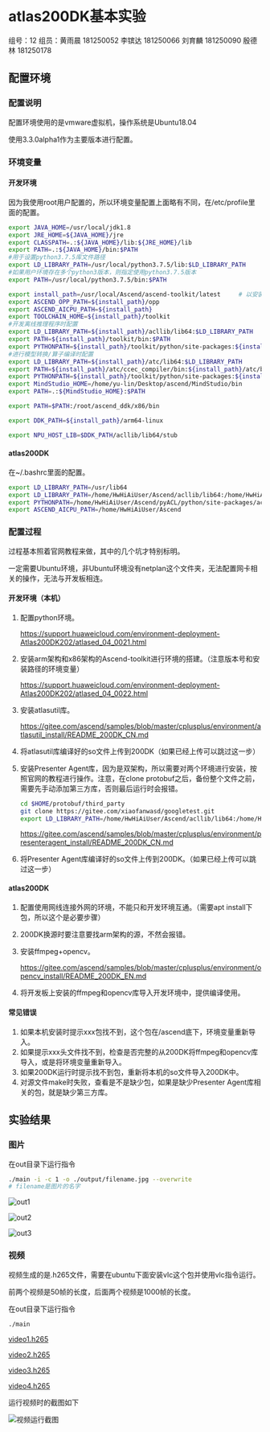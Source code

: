 # atlas200DK基本实验

组号：12
组员：⻩⾬晨 181250052 李镔达 181250066 刘育麟 181250090 殷德林 181250178

## 配置环境

### 配置说明

配置环境使用的是vmware虚拟机，操作系统是Ubuntu18.04

使用3.3.0alpha1作为主要版本进行配置。

### 环境变量

#### 开发环境

因为我使用root用户配置的，所以环境变量配置上面略有不同，在/etc/profile里面的配置。

```bash
export JAVA_HOME=/usr/local/jdk1.8
export JRE_HOME=${JAVA_HOME}/jre
export CLASSPATH=.:${JAVA_HOME}/lib:${JRE_HOME}/lib
export PATH=.:${JAVA_HOME}/bin:$PATH
#用于设置python3.7.5库文件路径
export LD_LIBRARY_PATH=/usr/local/python3.7.5/lib:$LD_LIBRARY_PATH
#如果用户环境存在多个python3版本，则指定使用python3.7.5版本
export PATH=/usr/local/python3.7.5/bin:$PATH

export install_path=/usr/local/Ascend/ascend-toolkit/latest     # 以安装用户为HwHiAiUser为例
export ASCEND_OPP_PATH=${install_path}/opp
export ASCEND_AICPU_PATH=${install_path}
export TOOLCHAIN_HOME=${install_path}/toolkit
#开发离线推理程序时配置
export LD_LIBRARY_PATH=${install_path}/acllib/lib64:$LD_LIBRARY_PATH
export PATH=${install_path}/toolkit/bin:$PATH
export PYTHONPATH=${install_path}/toolkit/python/site-packages:${install_path}/pyACL/python/site-packages/acl:$PYTHONPATH
#进行模型转换/算子编译时配置
export LD_LIBRARY_PATH=${install_path}/atc/lib64:$LD_LIBRARY_PATH
export PATH=${install_path}/atc/ccec_compiler/bin:${install_path}/atc/bin:${install_path}/toolkit/bin:$PATH
export PYTHONPATH=${install_path}/toolkit/python/site-packages:${install_path}/atc/python/site-packages:$PYTHONPATH
export MindStudio_HOME=/home/yu-lin/Desktop/ascend/MindStudio/bin
export PATH=.:${MindStudio_HOME}:$PATH

export PATH=$PATH:/root/ascend_ddk/x86/bin

export DDK_PATH=${install_path}/arm64-linux

export NPU_HOST_LIB=$DDK_PATH/acllib/lib64/stub
```

#### atlas200DK

在~/.bashrc里面的配置。

```bash
export LD_LIBRARY_PATH=/usr/lib64
export LD_LIBRARY_PATH=/home/HwHiAiUser/Ascend/acllib/lib64:/home/HwHiAiUser/ascend_ddk/arm/lib
export PYTHONPATH=/home/HwHiAiUser/Ascend/pyACL/python/site-packages/acl
export ASCEND_AICPU_PATH=/home/HwHiAiUser/Ascend
```

### 配置过程

过程基本照着官网教程来做，其中的几个坑才特别标明。

一定需要Ubuntu环境，非Ubuntu环境没有netplan这个文件夹，无法配置网卡相关的操作，无法与开发板相连。

#### 开发环境（本机）

1. 配置python环境。

   https://support.huaweicloud.com/environment-deployment-Atlas200DK202/atlased_04_0021.html

2. 安装arm架构和x86架构的Ascend-toolkit进行环境的搭建。（注意版本号和安装路径的环境变量）

   https://support.huaweicloud.com/environment-deployment-Atlas200DK202/atlased_04_0022.html

3. 安装atlasutil库。

   https://gitee.com/ascend/samples/blob/master/cplusplus/environment/atlasutil_install/README_200DK_CN.md

4. 将atlasutil库编译好的so文件上传到200DK（如果已经上传可以跳过这一步）

5. 安装Presenter Agent库，因为是双架构，所以需要对两个环境进行安装，按照官网的教程进行操作。注意，在clone protobuf之后，备份整个文件之前，需要先手动添加第三方库，否则最后运行时会报错。

   ```bash
   cd $HOME/protobuf/third_party
   git clone https://gitee.com/xiaofanwasd/googletest.git
   export LD_LIBRARY_PATH=/home/HwHiAiUser/Ascend/acllib/lib64:/home/HwHiAiUser/ascend_ddk/arm/lib
   ```

   https://gitee.com/ascend/samples/blob/master/cplusplus/environment/presenteragent_install/README_200DK_CN.md

6. 将Presenter Agent库编译好的so文件上传到200DK。（如果已经上传可以跳过这一步）

#### atlas200DK

1. 配置使用网线连接外网的环境，不能只和开发环境互通。（需要apt install下包，所以这个是必要步骤）

2. 200DK换源时要注意要找arm架构的源，不然会报错。

3. 安装ffmpeg+opencv。

   https://gitee.com/ascend/samples/blob/master/cplusplus/environment/opencv_install/README_200DK_EN.md

4. 将开发板上安装的ffmpeg和opencv库导入开发环境中，提供编译使用。

#### 常见错误

1. 如果本机安装时提示xxx包找不到，这个包在/ascend底下，环境变量重新导入。
2. 如果提示xxx头文件找不到，检查是否完整的从200DK将ffmpeg和opencv库导入，或是将环境变量重新导入。
3. 如果200DK运行时提示找不到包，重新将本机的so文件导入200DK中。
4. 对源文件make时失败，查看是不是缺少包，如果是缺少Presenter Agent库相关的包，就是缺少第三方库。

## 实验结果

### 图片

在out目录下运行指令

```bash
./main -i -c 1 -o ./output/filename.jpg --overwrite
# filename是图片的名字
```

![out1](out1.jpg)

![out2](out2.jpg)

![out3](out3.jpg)

### 视频

视频生成的是.h265文件，需要在ubuntu下面安装vlc这个包并使用vlc指令运行。

前两个视频是50帧的长度，后面两个视频是1000帧的长度。

在out目录下运行指令

```bash
./main
```

[video1.h265](video1.h265) 

[video2.h265](video2.h265) 

[video3.h265](video3.h265) 

[video4.h265](video4.h265) 

运行视频时的截图如下

![视频运行截图](视频运行截图.png)

